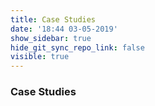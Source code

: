 ```yaml
---
title: Case Studies
date: '18:44 03-05-2019'
show_sidebar: true
hide_git_sync_repo_link: false
visible: true
---
```


### Case Studies
